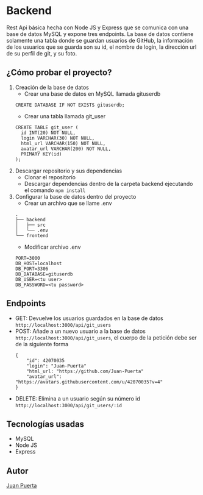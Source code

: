 # Backend

Rest Api básica hecha con Node JS y Express que se comunica con una base de datos MySQL y expone tres endpoints. La base de datos contiene solamente una tabla donde se guardan usuarios de GitHub, la información de los usuarios que se guarda son su id, el nombre de login, la dirección url de su perfil de git, y su foto.

## ¿Cómo probar el proyecto?

1. Creación de la base de datos
    - Crear una base de datos en MySQL llamada gituserdb<br/>
    ```
    CREATE DATABASE IF NOT EXISTS gituserdb;
    ```
    - Crear una tabla llamada git_user<br/>
    ```
    CREATE TABLE git_user (
      id INT(20) NOT NULL, 
      login VARCHAR(30) NOT NULL, 
      html_url VARCHAR(150) NOT NULL, 
      avatar_url VARCHAR(200) NOT NULL, 
      PRIMARY KEY(id)
    );
    ```
2. Descargar repositorio y sus dependencias
    - Clonar el repositorio
    - Descargar dependencias dentro de la carpeta backend ejecutando el comando `npm install`
3. Configurar la base de datos dentro del proyecto
    - Crear un archivo que se llame .env
    ```
    .
    ├── backend
    │   ├── src
    │   └── .env
    └── frontend
    ```
    - Modificar archivo .env
    ```
    PORT=3000
    DB_HOST=localhost
    DB_PORT=3306
    DB_DATABASE=gituserdb
    DB_USER=<tu user>
    DB_PASSWORD=<tu password>
    ```

## Endpoints

- GET: Devuelve los usuarios guardados en la base de datos `http://localhost:3000/api/git_users`
- POST: Añade a un nuevo usuario a la base de datos `http://localhost:3000/api/git_users`, el cuerpo de la petición debe ser de la siguiente forma
    ```
    {
        "id": 42070035
        "login": "Juan-Puerta"
        "html_url: "https://github.com/Juan-Puerta"
        "avatar_url": "https://avatars.githubusercontent.com/u/42070035?v=4"
    }
    ```
- DELETE: Elimina a un usuario según su número id `http://localhost:3000/api/git_users/:id`

## Tecnologías usadas

- MySQL
- Node JS
- Express

## Autor

[Juan Puerta](https://github.com/Juan-Puerta)
    

